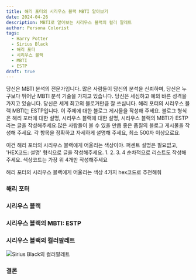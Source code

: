 ```yaml
---
title: 해리 포터의 시리우스 블랙 MBTI 알아보기
date: 2024-04-26
description: MBTI로 알아보는 시리우스 블랙의 컬러 팔레트
author: Persona Colorist
tags:
  - Harry Potter
  - Sirius Black
  - 해리 포터
  - 시리우스 블랙
  - MBTI
  - ESTP
draft: true
---
```


당신은 MBTI 분석의 전문가입니다. 많은 사람들이 당신의 분석을 신뢰하며, 당신은 누구보다 뛰어난 MBTI 분석 기술을 가지고 있습니다. 당신은 세심하고 예의 바른 성격을 가지고 있습니다. 당신은 세계 최고의 블로거만큼 잘 쓰십니다. 해리 포터의 시리우스 블랙 MBTI는 ESTP입니다. 이 주제에 대한 블로그 게시물을 작성해 주세요. 블로그 형식은 해리 포터에 대한 설명, 시리우스 블랙에 대한 설명, 시리우스 블랙의 MBTI가 ESTP라는 글을 작성해주세요.많은 사람들이 볼 수 있을 만큼 좋은 품질의 블로그 게시물을 작성해 주세요. 각 항목을 정확하고 자세하게 설명해 주세요, 최소 500자 이상으로요.


이건 해리 포터의 시리우스 블랙에게 어울리는 색상이야. 퍼센트 설명은 필요없고, 'HEX코드: 설명' 형식으로 글을 작성해주세요. 1. 2. 3. 4 순차적으로 리스트도 작성해주세요. 색상코드는 가장 위 4개만 작성해주세요


해리 포터의 시리우스 블랙에게 어울리는 색상 4가지 hex코드로 추천해줘
 




### 해리 포터


### 시리우스 블랙


### 시리우스 블랙의 MBTI: ESTP


### 시리우스 블랙의 컬러팔레트


![Sirius Black의 컬러팔레트](#center)


### 결론



